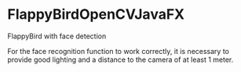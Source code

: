 # FlappyBirdOpenCVJavaFX
FlappyBird with face detection

For the face recognition function to work correctly, it is necessary to provide good lighting and a distance to the camera of at least 1 meter.
